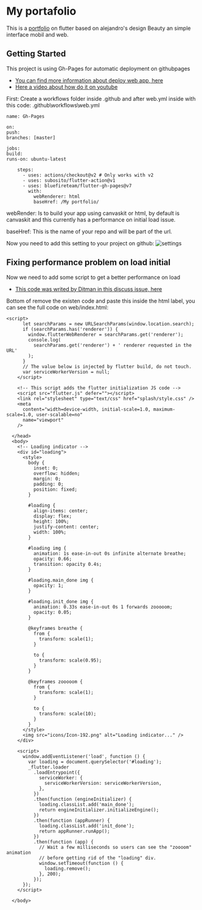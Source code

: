 # My portafolio

This is a [portfolio](https://elvissalabarria.github.io/#/home) on flutter based on alejandro's design
Beauty an simple interface mobil and web.

## Getting Started

This project is using Gh-Pages for automatic deployment on githubpages

- [You can find more information about deploy web app, here](https://github.com/bluefireteam/flutter-gh-pages)
- [Here a video about how do it on youtube](https://github.com/bluefireteam/flutter-gh-pages)

First: Create a workflows folder inside .github and after web.yml inside with this code:
.github\workflows\web.yml

```
name: Gh-Pages

on:
push:
branches: [master]

jobs:
build:
runs-on: ubuntu-latest

    steps:
      - uses: actions/checkout@v2 # Only works with v2
      - uses: subosito/flutter-action@v1
      - uses: bluefireteam/flutter-gh-pages@v7
        with:
          webRenderer: html
          baseHref: /My portfolio/

```

webRender: Is to build your app using canvaskit or html, by default is canvaskit and this currently has a performance on initial load issue.

baseHref: This is the name of your repo and will be part of the url.

Now you need to add this setting to your project on github:
![settings](https://user-images.githubusercontent.com/54634181/187593456-ed30429a-2430-4438-b996-87bab15cbeb6.jpeg)


## Fixing performance problem on load initial

Now we need to add some script to get a better performance on load

- [This code was writed by Ditman in this discuss issue, here](https://github.com/flutter/flutter/issues/76009)

Bottom of <link rel="manifest" href="manifest.json" /> remove the existen code and paste
this inside the html label, you can see the full code on web/index.html:

```
<script>
      let searchParams = new URLSearchParams(window.location.search);
      if (searchParams.has('renderer')) {
        window.flutterWebRenderer = searchParams.get('renderer');
        console.log(
          searchParams.get('renderer') + ' renderer requested in the URL'
        );
      }
      // The value below is injected by flutter build, do not touch.
      var serviceWorkerVersion = null;
    </script>

    <!-- This script adds the flutter initialization JS code -->
    <script src="flutter.js" defer=""></script>
    <link rel="stylesheet" type="text/css" href="splash/style.css" />
    <meta
      content="width=device-width, initial-scale=1.0, maximum-scale=1.0, user-scalable=no"
      name="viewport"
    />

  </head>
  <body>
    <!-- Loading indicator -->
    <div id="loading">
      <style>
        body {
          inset: 0;
          overflow: hidden;
          margin: 0;
          padding: 0;
          position: fixed;
        }

        #loading {
          align-items: center;
          display: flex;
          height: 100%;
          justify-content: center;
          width: 100%;
        }

        #loading img {
          animation: 1s ease-in-out 0s infinite alternate breathe;
          opacity: 0.66;
          transition: opacity 0.4s;
        }

        #loading.main_done img {
          opacity: 1;
        }

        #loading.init_done img {
          animation: 0.33s ease-in-out 0s 1 forwards zooooom;
          opacity: 0.05;
        }

        @keyframes breathe {
          from {
            transform: scale(1);
          }

          to {
            transform: scale(0.95);
          }
        }

        @keyframes zooooom {
          from {
            transform: scale(1);
          }

          to {
            transform: scale(10);
          }
        }
      </style>
      <img src="icons/Icon-192.png" alt="Loading indicator..." />
    </div>

    <script>
      window.addEventListener('load', function () {
        var loading = document.querySelector('#loading');
        _flutter.loader
          .loadEntrypoint({
            serviceWorker: {
              serviceWorkerVersion: serviceWorkerVersion,
            },
          })
          .then(function (engineInitializer) {
            loading.classList.add('main_done');
            return engineInitializer.initializeEngine();
          })
          .then(function (appRunner) {
            loading.classList.add('init_done');
            return appRunner.runApp();
          })
          .then(function (app) {
            // Wait a few milliseconds so users can see the "zoooom" animation
            // before getting rid of the "loading" div.
            window.setTimeout(function () {
              loading.remove();
            }, 200);
          });
      });
    </script>

  </body>
```
